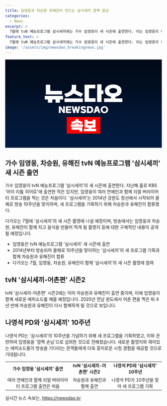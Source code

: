 ```yaml
---
title: 임영웅과 차승원 유해진이 만드는 삼시세끼 깜짝 밥상
categories:
  - News
excerpt: >
  7월에 tvN 예능프로그램 삼시세끼에는 가수 임영웅이 새 시즌에 출연한다. 이는 임영웅이 리얼 버라이어티 프로그램에 처음 출연하는 것이라고 한다. 임영웅은 트로트 오디션 프로그램 출신으로, 중·장년층의 아이돌로 불린다. 삼시세끼는 올해 방송 10주년을 맞아 새 프로그램을 기획하고, 차승원과 유해진이 함께 출연한다. 세 사람이 함께 자고 음식을 만들어 먹게 될 촬영지 등은 아직 공개되지 않았다. (150자)
feature_text: >
  7월에 tvN 예능프로그램 삼시세끼에는 가수 임영웅이 새 시즌에 출연한다. 이는 임영웅이 리얼 버라이어티 프로그램에 처음 출연하는 것이라고 한다. 임영웅은 트로트 오디션 프로그램 출신으로, 중·장년층의 아이돌로 불린다. 삼시세끼는 올해 방송 10주년을 맞아 새 프로그램을 기획하고, 차승원과 유해진이 함께 출연한다. 세 사람이 함께 자고 음식을 만들어 먹게 될 촬영지 등은 아직 공개되지 않았다. (150자)
image: '/assets/img/newsdao_breakingnews.jpg'
---
```


<p><img src="/assets/img/newsdao_breakingnews.jpg" alt="implanttips 속보" /></p>

<h2 data-ke-size="size26">가수 임영웅, 차승원, 유해진 tvN 예능프로그램 '삼시세끼' 새 시즌 출연</h2>

<p data-ke-size="size16">가수 임영웅이 tvN 예능프로그램 '삼시세끼'의 새 시즌에 출연한다. 지난해 홀로 KBS '마이 리틀 히어로'에 출연한 적은 있지만, 임영웅이 여러 연예인과 함께 리얼 버라이어티 프로그램을 찍는 것은 처음이다. '삼시세끼'는 2014년 강원도 정선에서 시작되어 올해로 방송 10주년을 맞이하며, 새 프로그램을 기획하기 위해 차승원과 유해진이 합류했다. </p>

<p>다가오는 7월에 '삼시세끼'의 새 시즌 촬영에 나설 예정이며, 방송에서는 임영웅과 차승원, 유해진이 함께 자고 음식을 만들어 먹게 될 촬영지 등에 대한 구체적인 내용이 공개될 예정입니다.</p>

<ul>
  <li>임영웅은 tvN 예능프로그램 '삼시세끼' 새 시즌에 출연</li>
  <li>2014년부터 방송되어 올해로 10주년을 맞이하는 '삼시세끼'의 새 프로그램 기획과 함께 차승원과 유해진이 합류</li>
  <li>다가오는 7월, 임영웅, 차승원, 유해진이 함께 '삼시세끼'의 새 시즌 촬영에 참여</li>
</ul>

<h2 data-ke-size="size26">tvN '삼시세끼-어촌편' 시즌2</h2>

<p data-ke-size="size16">tvN '삼시세끼-어촌편' 시즌2에는 이미 차승원과 유해진이 출연 중이며, 이에 임영웅이 함께 새로운 에피소드를 채울 예정입니다. 2020년 전남 완도에서 어촌 편을 찍은 뒤 4년 만에 차승원과 유해진이 다시 함께하게 될 것으로 보입니다. </p>

<h2 data-ke-size="size26">나영석 PD와 '삼시세끼' 10주년</h2>

<p data-ke-size="size16">나영석 PD는 '삼시세끼'의 10주년을 기념하기 위해 새 프로그램을 기획하였고, 이와 관련하여 임영웅을 '깜짝 손님'으로 섭외한 것으로 전해졌습니다. 새로운 촬영지와 재미있는 에피소드들이 방송을 기다리는 관객들에게 더욱 흥미로운 시청 경험을 제공할 것으로 기대됩니다.</p>

<table>
  <tr>
    <td style="text-align: center; height: 17px;"><b>가수 임영웅 '삼시세끼' 출연</b></td>
    <td style="text-align: center; height: 17px;"><b>tvN '삼시세끼-어촌편' 시즌2</b></td>
    <td style="text-align: center; height: 17px;"><b>나영석 PD와 '삼시세끼' 10주년</b></td>
  </tr>
  <tr>
    <td style="text-align: center; height: 17px;">여러 연예인과 함께 리얼 버라이어티 프로그램 출연은 처음</td>
    <td style="text-align: center; height: 17px;">차승원과 유해진과 함께 출연</td>
    <td style="text-align: center; height: 17px;">나영석 PD가 10주년을 맞아 새 프로그램 기획</td>
  </tr>
</table>
실시간 뉴스 속보는, <a href="https://newsdao.kr" rel="dofollow">https://newsdao.kr</a>


